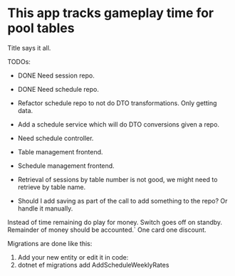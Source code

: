 # This app tracks gameplay time for pool tables

Title says it all.

TODOs:

* DONE Need session repo.
* DONE Need schedule repo.
* Refactor schedule repo to not do DTO transformations. Only getting data. 
* Add a schedule service which will do DTO conversions given a repo.
* Need schedule controller. 


* Table management frontend.
* Schedule management frontend.
* Retrieval of sessions by table number is not good, we might need to retrieve by table name.
* Should I add saving as part of the call to add something to the repo? Or handle it manually.


Instead of time remaining do play for money.
Switch goes off on standby.
Remainder of money should be accounted.`
One card one discount.


Migrations are done like this:
1. Add your new entity or edit it in code:
2. dotnet ef migrations add AddScheduleWeeklyRates


